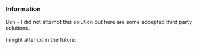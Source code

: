 ### Information
Ben - I did not attempt this solution but here are some accepted third party solutions.

I might attempt in the future.
